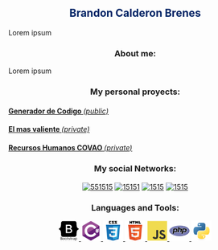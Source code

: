 
 <h2 STYLE="text-align: center; color: #012465;"> Brandon Calderon Brenes </h2>

 <p STYLE="text-align: justify;">
  Lorem ipsum
 </p>


 <h3 STYLE="text-align: center;" >About me:</h3>
 <p STYLE="text-align: justify;">
  Lorem ipsum
 </p>
 <h3 STYLE="text-align: center;" >My personal proyects:</h3>
 <h4 STYLE="text-align: Left;">
  <a href="http://intertabgenerador2022.rf.gd/?i=1" >Generador de Codigo <h6 style="display: inline">(public)</h6></a>
 </h4>
 <h4 STYLE="text-align: Left;">
  <a href="" >El mas valiente <h6 style="display: inline">(private)</h6></a>
 </h4>
 <h4 STYLE="text-align: Left;">
  <a href="" >Recursos Humanos COVAO <h6 style="display: inline">(private)</h6> </a>
 </h4>

 <h3 STYLE="text-align: center;" >My social Networks:</h3>
 <p STYLE="text-align: center;">
 <a href="https://linkedin.com/in/551515" target="blank"><img align="center" src="https://raw.githubusercontent.com/rahuldkjain/github-profile-readme-generator/master/src/images/icons/Social/linked-in-alt.svg" alt="551515" height="30" width="40" /></a>
 <a href="https://fb.com/15151" target="blank"><img align="center" src="https://raw.githubusercontent.com/rahuldkjain/github-profile-readme-generator/master/src/images/icons/Social/facebook.svg" alt="15151" height="30" width="40" /></a>
 <a href="https://instagram.com/1515" target="blank"><img align="center" src="https://raw.githubusercontent.com/rahuldkjain/github-profile-readme-generator/master/src/images/icons/Social/instagram.svg" alt="1515" height="30" width="40" /></a>
  <a href="https://instagram.com/1515" target="blank"><img align="center" src="https://raw.githubusercontent.com/rahuldkjain/github-profile-readme-generator/master/src/images/icons/Social/discord.svg" alt="1515" height="30" width="40" /></a>
 </p>

 <h3 STYLE="text-align: center;">Languages and Tools:</h3>
 <p STYLE="text-align: center;"> <a href="https://getbootstrap.com" target="_blank" rel="noreferrer"> <img src="https://raw.githubusercontent.com/devicons/devicon/master/icons/bootstrap/bootstrap-plain-wordmark.svg" alt="bootstrap" width="40" height="40"/> </a> <a href="https://www.w3schools.com/cs/" target="_blank" rel="noreferrer"> <img src="https://raw.githubusercontent.com/devicons/devicon/master/icons/csharp/csharp-original.svg" alt="csharp" width="40" height="40"/> </a> <a href="https://www.w3schools.com/css/" target="_blank" rel="noreferrer"> <img src="https://raw.githubusercontent.com/devicons/devicon/master/icons/css3/css3-original-wordmark.svg" alt="css3" width="40" height="40"/> </a> <a href="https://www.w3.org/html/" target="_blank" rel="noreferrer"> <img src="https://raw.githubusercontent.com/devicons/devicon/master/icons/html5/html5-original-wordmark.svg" alt="html5" width="40" height="40"/> </a> <a href="https://developer.mozilla.org/en-US/docs/Web/JavaScript" target="_blank" rel="noreferrer"> <img src="https://raw.githubusercontent.com/devicons/devicon/master/icons/javascript/javascript-original.svg" alt="javascript" width="40" height="40"/> </a> <a href="https://www.php.net" target="_blank" rel="noreferrer"> <img src="https://raw.githubusercontent.com/devicons/devicon/master/icons/php/php-original.svg" alt="php" width="40" height="40"/> </a> <a href="https://www.python.org" target="_blank" rel="noreferrer"> <img src="https://raw.githubusercontent.com/devicons/devicon/master/icons/python/python-original.svg" alt="python" width="40" height="40"/> </a> </p>

